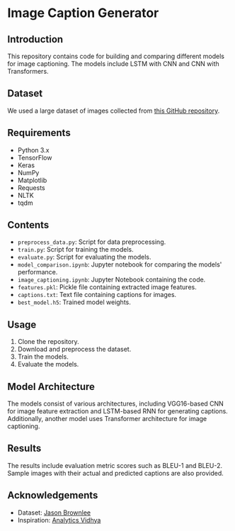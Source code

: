 # Image Caption Generator

## Introduction
This repository contains code for building and comparing different models for image captioning. The models include LSTM with CNN and CNN with Transformers.

## Dataset
We used a large dataset of images collected from [this GitHub repository](https://github.com/jbrownlee/Datasets).

## Requirements
- Python 3.x
- TensorFlow
- Keras
- NumPy
- Matplotlib
- Requests
- NLTK
- tqdm

## Contents

- `preprocess_data.py`: Script for data preprocessing.
- `train.py`: Script for training the models.
- `evaluate.py`: Script for evaluating the models.
- `model_comparison.ipynb`: Jupyter notebook for comparing the models' performance.
- `image_captioning.ipynb`: Jupyter Notebook containing the code.
- `features.pkl`: Pickle file containing extracted image features.
- `captions.txt`: Text file containing captions for images.
- `best_model.h5`: Trained model weights.

## Usage

1. Clone the repository.
2. Download and preprocess the dataset.
3. Train the models.
4. Evaluate the models.

## Model Architecture

The models consist of various architectures, including VGG16-based CNN for image feature extraction and LSTM-based RNN for generating captions. Additionally, another model uses Transformer architecture for image captioning.

## Results

The results include evaluation metric scores such as BLEU-1 and BLEU-2. Sample images with their actual and predicted captions are also provided.

## Acknowledgements

- Dataset: [Jason Brownlee](https://github.com/jbrownlee)
- Inspiration: [Analytics Vidhya](https://www.analyticsvidhya.com/blog/2021/12/step-by-step-guide-to-build-image-caption-generator-using-deep-learning/)
